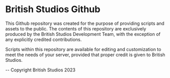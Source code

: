 # British Studios Github

This Github repository was created for the purpose of providing scripts and assets to the public. The contents of this repository are exclusively produced by the British Studios Development Team, with the exception of any explicitly credited contributions.

Scripts within this repository are available for editing and customization to meet the needs of your server, provided that proper credit is given to British Studios.

-- Copyright British Studios 2023